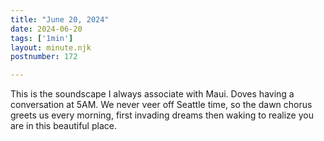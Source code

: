 ```yaml
---
title: "June 20, 2024"
date: 2024-06-20
tags: ['1min']
layout: minute.njk
postnumber: 172

---
```


This is the soundscape I always associate with Maui. Doves having a conversation at 5AM. We never veer off Seattle time, so the dawn chorus greets us every morning, first invading dreams then waking to realize you are in this beautiful place. 